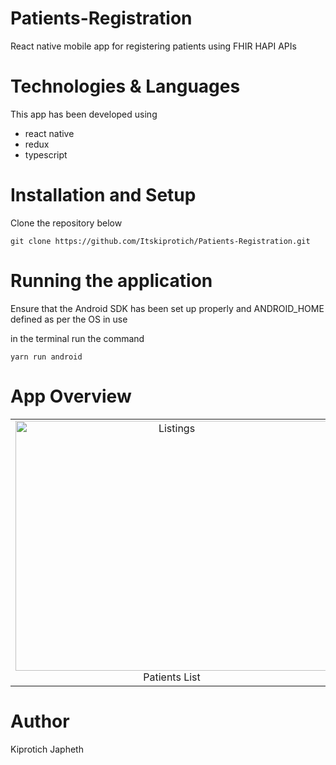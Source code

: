 # Patients-Registration
React native mobile app for registering patients using FHIR HAPI APIs

# Technologies & Languages

This app has been developed using
- react native
- redux
- typescript


# Installation and Setup

Clone the repository below

```
git clone https://github.com/Itskiprotich/Patients-Registration.git
```


# Running the application


Ensure that the Android SDK has been set up properly and ANDROID_HOME defined as per the OS in use

in the terminal run the command

`yarn run android`
# App Overview

| | | |
|:-------------------------:|:-------------------------:|:-------------------------:|
|<img width="500"  height="400" alt="Listings" src="https://github.com/Itskiprotich/Patients-Registration.git/blob/master/screenshots/screen_1.png"> Patients List |  <img width="500"  height="400" alt="Listing Search" src="https://github.com/Itskiprotich/Patients-Registration.git/blob/master/screenshots/screen_2.png"> Patient Details |<img width="500" height="400" alt="Vital Form" src="https://github.com/Itskiprotich/Patients-Registration.git/blob/master/screenshots/screen_3.png"> New Patient| 

# Author

Kiprotich Japheth
